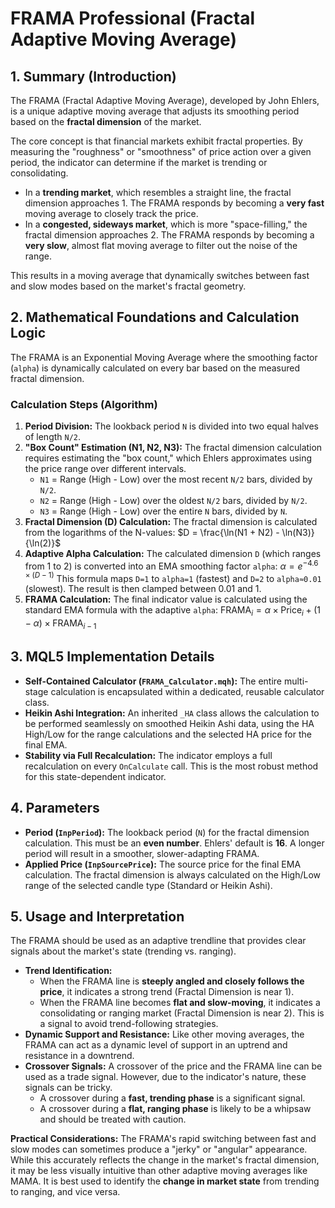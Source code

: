 # FRAMA Professional (Fractal Adaptive Moving Average)

## 1. Summary (Introduction)

The FRAMA (Fractal Adaptive Moving Average), developed by John Ehlers, is a unique adaptive moving average that adjusts its smoothing period based on the **fractal dimension** of the market.

The core concept is that financial markets exhibit fractal properties. By measuring the "roughness" or "smoothness" of price action over a given period, the indicator can determine if the market is trending or consolidating.

* In a **trending market**, which resembles a straight line, the fractal dimension approaches 1. The FRAMA responds by becoming a **very fast** moving average to closely track the price.
* In a **congested, sideways market**, which is more "space-filling," the fractal dimension approaches 2. The FRAMA responds by becoming a **very slow**, almost flat moving average to filter out the noise of the range.

This results in a moving average that dynamically switches between fast and slow modes based on the market's fractal geometry.

## 2. Mathematical Foundations and Calculation Logic

The FRAMA is an Exponential Moving Average where the smoothing factor (`alpha`) is dynamically calculated on every bar based on the measured fractal dimension.

### Calculation Steps (Algorithm)

1. **Period Division:** The lookback period `N` is divided into two equal halves of length `N/2`.
2. **"Box Count" Estimation (N1, N2, N3):** The fractal dimension calculation requires estimating the "box count," which Ehlers approximates using the price range over different intervals.
    * `N1` = Range (High - Low) over the most recent `N/2` bars, divided by `N/2`.
    * `N2` = Range (High - Low) over the oldest `N/2` bars, divided by `N/2`.
    * `N3` = Range (High - Low) over the entire `N` bars, divided by `N`.
3. **Fractal Dimension (D) Calculation:** The fractal dimension is calculated from the logarithms of the N-values:
    $D = \frac{\ln(N1 + N2) - \ln(N3)}{\ln(2)}$
4. **Adaptive Alpha Calculation:** The calculated dimension `D` (which ranges from 1 to 2) is converted into an EMA smoothing factor `alpha`:
    $\alpha = e^{-4.6 \times (D - 1)}$
    This formula maps `D=1` to `alpha=1` (fastest) and `D=2` to `alpha≈0.01` (slowest). The result is then clamped between 0.01 and 1.
5. **FRAMA Calculation:** The final indicator value is calculated using the standard EMA formula with the adaptive `alpha`:
    $\text{FRAMA}_i = \alpha \times \text{Price}_i + (1 - \alpha) \times \text{FRAMA}_{i-1}$

## 3. MQL5 Implementation Details

* **Self-Contained Calculator (`FRAMA_Calculator.mqh`):** The entire multi-stage calculation is encapsulated within a dedicated, reusable calculator class.
* **Heikin Ashi Integration:** An inherited `_HA` class allows the calculation to be performed seamlessly on smoothed Heikin Ashi data, using the HA High/Low for the range calculations and the selected HA price for the final EMA.
* **Stability via Full Recalculation:** The indicator employs a full recalculation on every `OnCalculate` call. This is the most robust method for this state-dependent indicator.

## 4. Parameters

* **Period (`InpPeriod`):** The lookback period (`N`) for the fractal dimension calculation. This must be an **even number**. Ehlers' default is **16**. A longer period will result in a smoother, slower-adapting FRAMA.
* **Applied Price (`InpSourcePrice`):** The source price for the final EMA calculation. The fractal dimension is always calculated on the High/Low range of the selected candle type (Standard or Heikin Ashi).

## 5. Usage and Interpretation

The FRAMA should be used as an adaptive trendline that provides clear signals about the market's state (trending vs. ranging).

* **Trend Identification:**
  * When the FRAMA line is **steeply angled and closely follows the price**, it indicates a strong trend (Fractal Dimension is near 1).
  * When the FRAMA line becomes **flat and slow-moving**, it indicates a consolidating or ranging market (Fractal Dimension is near 2). This is a signal to avoid trend-following strategies.
* **Dynamic Support and Resistance:** Like other moving averages, the FRAMA can act as a dynamic level of support in an uptrend and resistance in a downtrend.
* **Crossover Signals:** A crossover of the price and the FRAMA line can be used as a trade signal. However, due to the indicator's nature, these signals can be tricky.
  * A crossover during a **fast, trending phase** is a significant signal.
  * A crossover during a **flat, ranging phase** is likely to be a whipsaw and should be treated with caution.

**Practical Considerations:**
The FRAMA's rapid switching between fast and slow modes can sometimes produce a "jerky" or "angular" appearance. While this accurately reflects the change in the market's fractal dimension, it may be less visually intuitive than other adaptive moving averages like MAMA. It is best used to identify the **change in market state** from trending to ranging, and vice versa.
